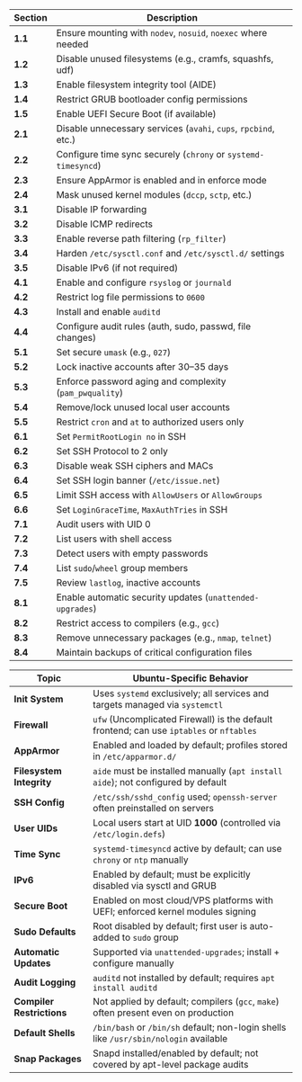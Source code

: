 | Section | Description                                                     | 
| ------- | --------------------------------------------------------------- | 
| **1.1** | Ensure mounting with `nodev`, `nosuid`, `noexec` where needed   | 
| **1.2** | Disable unused filesystems (e.g., cramfs, squashfs, udf)        | 
| **1.3** | Enable filesystem integrity tool (AIDE)                         | 
| **1.4** | Restrict GRUB bootloader config permissions                     | 
| **1.5** | Enable UEFI Secure Boot (if available)                          |
| **2.1** | Disable unnecessary services (`avahi`, `cups`, `rpcbind`, etc.) | 
| **2.2** | Configure time sync securely (`chrony` or `systemd-timesyncd`)  | 
| **2.3** | Ensure AppArmor is enabled and in enforce mode                  | 
| **2.4** | Mask unused kernel modules (`dccp`, `sctp`, etc.)               | 
| **3.1** | Disable IP forwarding                                           | 
| **3.2** | Disable ICMP redirects                                          | 
| **3.3** | Enable reverse path filtering (`rp_filter`)                     | 
| **3.4** | Harden `/etc/sysctl.conf` and `/etc/sysctl.d/` settings         | 
| **3.5** | Disable IPv6 (if not required)                                  | 
| **4.1** | Enable and configure `rsyslog` or `journald`                    | 
| **4.2** | Restrict log file permissions to `0600`                         | 
| **4.3** | Install and enable `auditd`                                     | 
| **4.4** | Configure audit rules (auth, sudo, passwd, file changes)        | 
| **5.1** | Set secure `umask` (e.g., `027`)                                | 
| **5.2** | Lock inactive accounts after 30–35 days                         | 
| **5.3** | Enforce password aging and complexity (`pam_pwquality`)         | 
| **5.4** | Remove/lock unused local user accounts                          | 
| **5.5** | Restrict `cron` and `at` to authorized users only               | 
| **6.1** | Set `PermitRootLogin no` in SSH                                 | 
| **6.2** | Set SSH Protocol to 2 only                                      | 
| **6.3** | Disable weak SSH ciphers and MACs                               | 
| **6.4** | Set SSH login banner (`/etc/issue.net`)                         | 
| **6.5** | Limit SSH access with `AllowUsers` or `AllowGroups`             | 
| **6.6** | Set `LoginGraceTime`, `MaxAuthTries` in SSH                     | 
| **7.1** | Audit users with UID 0                                          | 
| **7.2** | List users with shell access                                    | 
| **7.3** | Detect users with empty passwords                               | 
| **7.4** | List `sudo`/`wheel` group members                               | 
| **7.5** | Review `lastlog`, inactive accounts                             | 
| **8.1** | Enable automatic security updates (`unattended-upgrades`)       | 
| **8.2** | Restrict access to compilers (e.g., `gcc`)                      | 
| **8.3** | Remove unnecessary packages (e.g., `nmap`, `telnet`)            | 
| **8.4** | Maintain backups of critical configuration files                | 

| Topic                     | Ubuntu-Specific Behavior                                                                 |
| ------------------------- | ---------------------------------------------------------------------------------------- |
| **Init System**           | Uses `systemd` exclusively; all services and targets managed via `systemctl`             |
| **Firewall**              | `ufw` (Uncomplicated Firewall) is the default frontend; can use `iptables` or `nftables` |
| **AppArmor**              | Enabled and loaded by default; profiles stored in `/etc/apparmor.d/`                     |
| **Filesystem Integrity**  | `aide` must be installed manually (`apt install aide`); not configured by default        |
| **SSH Config**            | `/etc/ssh/sshd_config` used; `openssh-server` often preinstalled on servers              |
| **User UIDs**             | Local users start at UID **1000** (controlled via `/etc/login.defs`)                     |
| **Time Sync**             | `systemd-timesyncd` active by default; can use `chrony` or `ntp` manually                |
| **IPv6**                  | Enabled by default; must be explicitly disabled via sysctl and GRUB                      |
| **Secure Boot**           | Enabled on most cloud/VPS platforms with UEFI; enforced kernel modules signing           |
| **Sudo Defaults**         | Root disabled by default; first user is auto-added to `sudo` group                       |
| **Automatic Updates**     | Supported via `unattended-upgrades`; install + configure manually                        |
| **Audit Logging**         | `auditd` not installed by default; requires `apt install auditd`                         |
| **Compiler Restrictions** | Not applied by default; compilers (`gcc`, `make`) often present even on production       |
| **Default Shells**        | `/bin/bash` or `/bin/sh` default; non-login shells like `/usr/sbin/nologin` available    |
| **Snap Packages**         | Snapd installed/enabled by default; not covered by apt-level package audits              |

